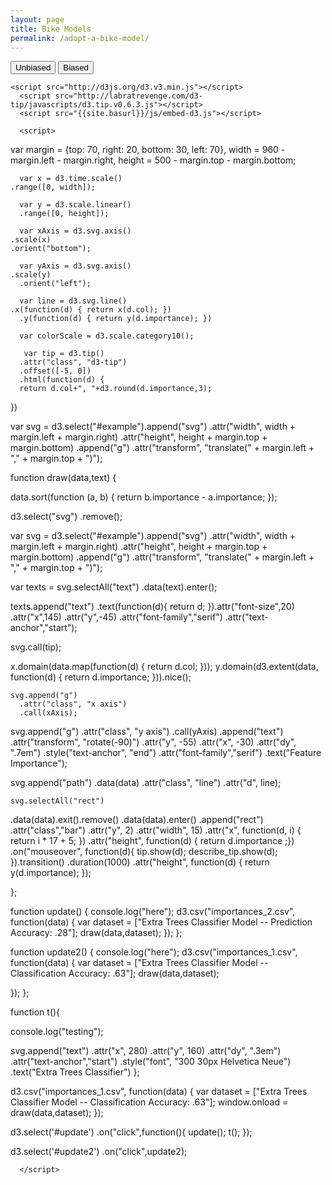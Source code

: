 ```yaml
---
layout: page
title: Bike Models
permalink: /adopt-a-bike-model/
---
```



<style>

      #work_queues_chart div {
    font-size: 0.5em;
    font-family: sans-serif;
    color: white;
    text-align: right;
    padding: 0.5em;
    margin: 0.2em;
      }

      .axis text {
      font: 14px sans-serif;
      }

      .axis path,
      .axis line {
      fill: none;
      stroke: #000;
      shape-rendering: crispEdges;
      stroke-width: 3;
      }

            .bar {
      fill: red;
      }
      
      .bar:hover {
      fill: orange ;
      }

      .d3-tip {
      line-height: 1;
      font-weight: bold;
      padding: 10px;
      background: rgba(0, 0, 0, 0.8);
      color: #fff;
      border-radius: 4px;
      }

      
      
      </style>

<div id="example"></div>
<div id="work_queues_chart" />
<button id="update">Unbiased</button>
<button id="update2">Biased</button>

    <script src="http://d3js.org/d3.v3.min.js"></script>
      <script src="http://labratrevenge.com/d3-tip/javascripts/d3.tip.v0.6.3.js"></script>
      <script src="{{site.basurl}}/js/embed-d3.js"></script>

      <script>

var margin = {top: 70, right: 20, bottom: 30, left: 70},
    width = 960 - margin.left - margin.right,
      height = 500 - margin.top - margin.bottom;
	
      var x = d3.time.scale()
    .range([0, width]);

      var y = d3.scale.linear()
      .range([0, height]);

      var xAxis = d3.svg.axis()
    .scale(x)
    .orient("bottom");

      var yAxis = d3.svg.axis()
    .scale(y)
      .orient("left");

      var line = d3.svg.line()
    .x(function(d) { return x(d.col); })
      .y(function(d) { return y(d.importance); })
      
      var colorScale = d3.scale.category10();

       var tip = d3.tip()
      .attr("class", "d3-tip")
      .offset([-5, 0])
      .html(function(d) {
      return d.col+", "+d3.round(d.importance,3);
})

var svg = d3.select("#example").append("svg")
.attr("width", width + margin.left + margin.right)
.attr("height", height + margin.top + margin.bottom)
	.append("g")
      .attr("transform", "translate(" + margin.left + "," + margin.top + ")"); 


function draw(data,text) {

 data.sort(function (a, b) {
    return b.importance - a.importance;
});

d3.select("svg")
       .remove();

var svg = d3.select("#example").append("svg")
.attr("width", width + margin.left + margin.right)
.attr("height", height + margin.top + margin.bottom)
	.append("g")
      .attr("transform", "translate(" + margin.left + "," + margin.top + ")"); 

var texts = svg.selectAll("text")
                .data(text).enter();

texts.append("text")
     .text(function(d){
      return d;
}).attr("font-size",20)
.attr("x",145)
.attr("y",-45)
    .attr("font-family","serif")
    .attr("text-anchor","start");

svg.call(tip); 

x.domain(data.map(function(d) { return d.col; }));
y.domain(d3.extent(data, function(d) { return d.importance; })).nice();

    svg.append("g")
      .attr("class", "x axis")
      .call(xAxis);

svg.append("g")
      .attr("class", "y axis")
      .call(yAxis)
    .append("text")
      .attr("transform", "rotate(-90)")
      .attr("y", -55)
      .attr("x", -30)
      .attr("dy", ".7em")
.style("text-anchor", "end")
.attr("font-family","serif")
      .text("Feature Importance");

  svg.append("path")
      .data(data)
      .attr("class", "line")
      .attr("d", line);
	
    svg.selectAll("rect")
.data(data).exit().remove()
.data(data).enter()
.append("rect")
      .attr("class","bar")
       .attr("y", 2)
       .attr("width", 15)
       .attr("x", function(d, i) { return i * 17 + 5; })
.attr("height", function(d) { return d.importance ;})
.on("mouseover", function(d){
tip.show(d);
describe_tip.show(d);
}).transition()
      .duration(1000)
	.attr("height", function(d) { return y(d.importance); });
    
};

function update() {
console.log("here");
d3.csv("importances_2.csv", function(data) {
var dataset = ["Extra Trees Classifier Model -- Prediction Accuracy: .28"];
draw(data,dataset);
});
};

function update2() {
console.log("here");
d3.csv("importances_1.csv", function(data) {
var dataset = ["Extra Trees Classifier Model -- Classification Accuracy: .63"];
draw(data,dataset);

});
};

function t(){

console.log("testing");

svg.append("text")
    .attr("x", 280)
    .attr("y", 160)
.attr("dy", ".3em")
.attr("text-anchor","start")
.style("font", "300 30px Helvetica Neue")
.text("Extra Trees Classifier")
};


d3.csv("importances_1.csv", function(data) {
var dataset = ["Extra Trees Classifier Model -- Classification Accuracy: .63"];
window.onload = draw(data,dataset);
});
	
d3.select('#update')
.on("click",function(){
update();
t();
});

d3.select('#update2')
.on("click",update2);


	
      </script>
  </body>
</html>
